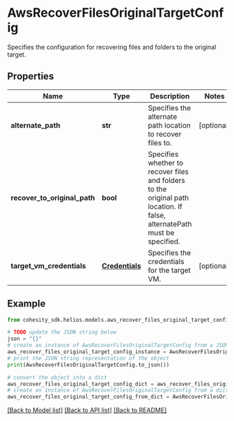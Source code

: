 # AwsRecoverFilesOriginalTargetConfig

Specifies the configuration for recovering files and folders to the original target.

## Properties

Name | Type | Description | Notes
------------ | ------------- | ------------- | -------------
**alternate_path** | **str** | Specifies the alternate path location to recover files to. | [optional] 
**recover_to_original_path** | **bool** | Specifies whether to recover files and folders to the original path location. If false, alternatePath must be specified. | 
**target_vm_credentials** | [**Credentials**](Credentials.md) | Specifies the credentials for the target VM. | [optional] 

## Example

```python
from cohesity_sdk.helios.models.aws_recover_files_original_target_config import AwsRecoverFilesOriginalTargetConfig

# TODO update the JSON string below
json = "{}"
# create an instance of AwsRecoverFilesOriginalTargetConfig from a JSON string
aws_recover_files_original_target_config_instance = AwsRecoverFilesOriginalTargetConfig.from_json(json)
# print the JSON string representation of the object
print(AwsRecoverFilesOriginalTargetConfig.to_json())

# convert the object into a dict
aws_recover_files_original_target_config_dict = aws_recover_files_original_target_config_instance.to_dict()
# create an instance of AwsRecoverFilesOriginalTargetConfig from a dict
aws_recover_files_original_target_config_from_dict = AwsRecoverFilesOriginalTargetConfig.from_dict(aws_recover_files_original_target_config_dict)
```
[[Back to Model list]](../README.md#documentation-for-models) [[Back to API list]](../README.md#documentation-for-api-endpoints) [[Back to README]](../README.md)


